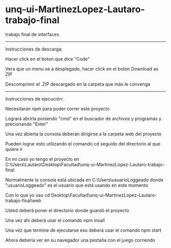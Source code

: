 # unq-ui-MartinezLopez-Lautaro-trabajo-final
trabajo final de interfaces

--------------------------------------------------------------------------------------------------------------------------

Instrucciones de descarga:

Hacer click en el boton que dice "Code"

Vera que un menu se a desplegado, hacer click en el boton Download as ZIP

Descomprimir el .ZIP descargado en la carpeta que más le convenga

-------------------------------------------------------------------------------------------------------------------------

Instrucciones de ejecución:

Necesitaran npm para poder correr este proyecto

Logrará abrirla poniendo "cmd" en el buscador de archivos y programas y precionando "Enter"

Una vez abierta la consola deberán dirigirse a la carpeta web del proyecto

Pueden lograr esto utilizando el comando cd seguido del directorio al que quiere ir

En mi caso yo tengo el proyecto en C:\Users\Lautaro\Desktop\Facultad\unq-ui-MartinezLopez-Lautaro-trabajo-final

Normalmente la consola está ubicada en C:\Users\usuarioLoggeado donde "usuarioLoggeado" es el usuario que está usando en este momento

Con lo que yo uso cd Desktop\Facultad\unq-ui-MartinezLopez-Lautaro-trabajo-final\web

Usted deberá poner el directorio donde guardó el proyecto

Una vez ahí deberá usar el comando npm insall

Una vez que termine de ejecutarse eso deberá usar el comando npm start

Ahora debería ver en su navegador una pestaña con el juego corriendo
